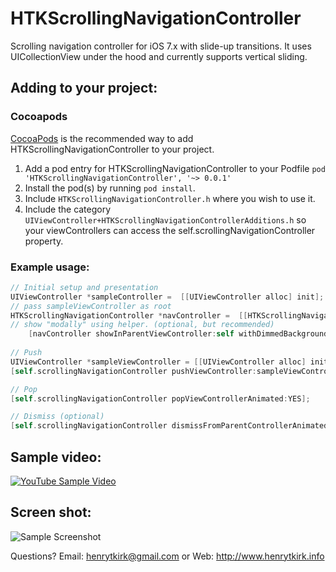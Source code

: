 HTKScrollingNavigationController
======================

Scrolling navigation controller for iOS 7.x with slide-up transitions. It uses UICollectionView under the hood and currently supports vertical sliding.

## Adding to your project:
### Cocoapods

[CocoaPods](http://cocoapods.org) is the recommended way to add HTKScrollingNavigationController to your project.

1. Add a pod entry for HTKScrollingNavigationController to your Podfile `pod 'HTKScrollingNavigationController', '~> 0.0.1'`
2. Install the pod(s) by running `pod install`.
3. Include `HTKScrollingNavigationController.h` where you wish to use it.
4. Include the category `UIViewController+HTKScrollingNavigationControllerAdditions.h` so your viewControllers can access the self.scrollingNavigationController property.

### Example usage:

```Objective-C
// Initial setup and presentation
UIViewController *sampleController =  [[UIViewController alloc] init];
// pass sampleViewController as root
HTKScrollingNavigationController *navController =  [[HTKScrollingNavigationController alloc] initWithRootViewController:sampleController];
// show "modally" using helper. (optional, but recommended)
    [navController showInParentViewController:self withDimmedBackground:YES];
    
// Push
UIViewController *sampleViewController = [[UIViewController alloc] init];
[self.scrollingNavigationController pushViewController:sampleViewController animated:YES];

// Pop
[self.scrollingNavigationController popViewControllerAnimated:YES];

// Dismiss (optional)
[self.scrollingNavigationController dismissFromParentControllerAnimated:YES];


```

## Sample video:

[![YouTube Sample Video](http://img.youtube.com/vi/SplhvitXf88/0.jpg)](http://www.youtube.com/watch?v=SplhvitXf88)

## Screen shot:

![Sample Screenshot](http://htk-github.s3.amazonaws.com/HTKScrollingNavigationController_SS1.png)


Questions? Email: henrytkirk@gmail.com or Web: http://www.henrytkirk.info